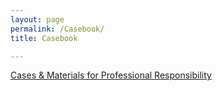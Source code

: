```yaml
---
layout: page
permalink: /Casebook/
title: Casebook

---
```


[Cases & Materials for Professional Responsibility](https://www.emfink.net/ProfessionalResponsibility/assets/pdf/Casebook.pdf)